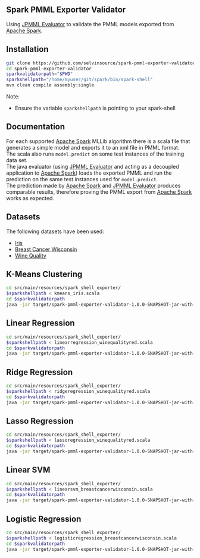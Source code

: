 ## Spark PMML Exporter Validator

Using [JPMML Evaluator] to validate the PMML models exported from [Apache Spark].

## Installation
```sh
git clone https://github.com/selvinsource/spark-pmml-exporter-validator.git
cd spark-pmml-exporter-validator
sparkvalidatorpath="$PWD"
sparkshellpath="/home/myuser/git/spark/bin/spark-shell"
mvn clean compile assembly:single
```
Note: 
* Ensure the variable `sparkshellpath` is pointing to your spark-shell 

## Documentation
For each supported [Apache Spark] MLLib algorithm there is a scala file that generates a simple model and exports it to an xml file in PMML format.   
The scala also runs `model.predict` on some test instances of the training data set.   
The java evaluator (using [JPMML Evaluator] and acting as a decoupled application to [Apache Spark]) loads the exported PMML and run the prediction on the same test instances used for `model.predict`.   
The prediction made by [Apache Spark] and [JPMML Evaluator] produces comparable results, therefore proving the PMML export from [Apache Spark] works as expected.

## Datasets
The following datasets have been used:
* [Iris]
* [Breast Cancer Wisconsin]
* [Wine Quality]

## K-Means Clustering
```sh
cd src/main/resources/spark_shell_exporter/
$sparkshellpath < kmeans_iris.scala
cd $sparkvalidatorpath 
java -jar target/spark-pmml-exporter-validator-1.0.0-SNAPSHOT-jar-with-dependencies.jar KMeansModel
```

## Linear Regression
```sh
cd src/main/resources/spark_shell_exporter/
$sparkshellpath < linearregression_winequalityred.scala
cd $sparkvalidatorpath 
java -jar target/spark-pmml-exporter-validator-1.0.0-SNAPSHOT-jar-with-dependencies.jar LinearRegressionModel
```

## Ridge Regression
```sh
cd src/main/resources/spark_shell_exporter/
$sparkshellpath < ridgeregression_winequalityred.scala
cd $sparkvalidatorpath 
java -jar target/spark-pmml-exporter-validator-1.0.0-SNAPSHOT-jar-with-dependencies.jar RidgeRegressionModel
```

## Lasso Regression
```sh
cd src/main/resources/spark_shell_exporter/
$sparkshellpath < lassoregression_winequalityred.scala
cd $sparkvalidatorpath 
java -jar target/spark-pmml-exporter-validator-1.0.0-SNAPSHOT-jar-with-dependencies.jar LassoModel
```

## Linear SVM
```sh
cd src/main/resources/spark_shell_exporter/
$sparkshellpath < linearsvm_breastcancerwisconsin.scala
cd $sparkvalidatorpath 
java -jar target/spark-pmml-exporter-validator-1.0.0-SNAPSHOT-jar-with-dependencies.jar SVMModel
```

## Logistic Regression
```sh
cd src/main/resources/spark_shell_exporter/
$sparkshellpath < logisticregression_breastcancerwisconsin.scala
cd $sparkvalidatorpath 
java -jar target/spark-pmml-exporter-validator-1.0.0-SNAPSHOT-jar-with-dependencies.jar LogisticRegressionModel
```

[JPMML Evaluator]:https://github.com/jpmml/jpmml-evaluator
[Apache Spark]:https://github.com/apache/spark
[Iris]:https://github.com/selvinsource/spark-pmml-exporter-validator/blob/master/src/main/resources/datasets/iris_kmeans.md
[Breast Cancer Wisconsin]:https://github.com/selvinsource/spark-pmml-exporter-validator/blob/master/src/main/resources/datasets/breastcancerwisconsin_binaryclassification.md
[Wine Quality]:https://github.com/selvinsource/spark-pmml-exporter-validator/blob/master/src/main/resources/datasets/winequalityred_linearregression.md

